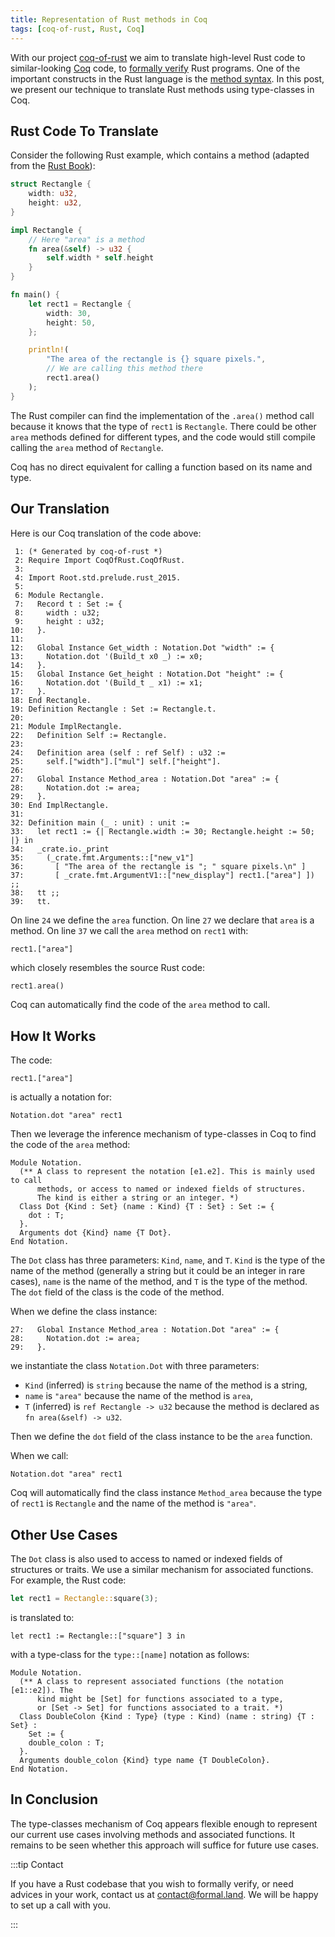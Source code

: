 ```yaml
---
title: Representation of Rust methods in Coq
tags: [coq-of-rust, Rust, Coq]
---
```


With our project [coq-of-rust](https://github.com/formal-land/coq-of-rust) we aim to translate high-level Rust code to similar-looking [Coq](https://coq.inria.fr/) code, to [formally verify](https://en.wikipedia.org/wiki/Formal_verification) Rust programs. One of the important constructs in the Rust language is the [method syntax](https://doc.rust-lang.org/book/ch05-03-method-syntax.html). In this post, we present our technique to translate Rust methods using type-classes in Coq.

<!-- truncate -->

## Rust Code To Translate
Consider the following Rust example, which contains a method (adapted from the [Rust Book](https://doc.rust-lang.org/book/)):
```rust
struct Rectangle {
    width: u32,
    height: u32,
}

impl Rectangle {
    // Here "area" is a method
    fn area(&self) -> u32 {
        self.width * self.height
    }
}

fn main() {
    let rect1 = Rectangle {
        width: 30,
        height: 50,
    };

    println!(
        "The area of the rectangle is {} square pixels.",
        // We are calling this method there
        rect1.area()
    );
}
```

The Rust compiler can find the implementation of the `.area()` method call because it knows that the type of `rect1` is `Rectangle`. There could be other `area` methods defined for different types, and the code would still compile calling the `area` method of `Rectangle`.

Coq has no direct equivalent for calling a function based on its name and type.

## Our Translation
Here is our Coq translation of the code above:
```coq
 1: (* Generated by coq-of-rust *)
 2: Require Import CoqOfRust.CoqOfRust.
 3: 
 4: Import Root.std.prelude.rust_2015.
 5: 
 6: Module Rectangle.
 7:   Record t : Set := {
 8:     width : u32;
 9:     height : u32;
10:   }.
11:   
12:   Global Instance Get_width : Notation.Dot "width" := {
13:     Notation.dot '(Build_t x0 _) := x0;
14:   }.
15:   Global Instance Get_height : Notation.Dot "height" := {
16:     Notation.dot '(Build_t _ x1) := x1;
17:   }.
18: End Rectangle.
19: Definition Rectangle : Set := Rectangle.t.
20: 
21: Module ImplRectangle.
22:   Definition Self := Rectangle.
23:   
24:   Definition area (self : ref Self) : u32 :=
25:     self.["width"].["mul"] self.["height"].
26:   
27:   Global Instance Method_area : Notation.Dot "area" := {
28:     Notation.dot := area;
29:   }.
30: End ImplRectangle.
31: 
32: Definition main (_ : unit) : unit :=
33:   let rect1 := {| Rectangle.width := 30; Rectangle.height := 50; |} in
34:   _crate.io._print
35:     (_crate.fmt.Arguments::["new_v1"]
36:       [ "The area of the rectangle is "; " square pixels.\n" ]
37:       [ _crate.fmt.ArgumentV1::["new_display"] rect1.["area"] ]) ;;
38:   tt ;;
39:   tt.
```

On line `24` we define the `area` function. On line `27` we declare that `area` is a method. On line `37` we call the `area` method on `rect1` with:
```coq
rect1.["area"]
```

which closely resembles the source Rust code:
```rust
rect1.area()
```

Coq can automatically find the code of the `area` method to call.

## How It Works
The code:
```coq
rect1.["area"]
```
is actually a notation for:
```coq
Notation.dot "area" rect1
```

Then we leverage the inference mechanism of type-classes in Coq to find the code of the `area` method:
```coq
Module Notation.
  (** A class to represent the notation [e1.e2]. This is mainly used to call
      methods, or access to named or indexed fields of structures.
      The kind is either a string or an integer. *)
  Class Dot {Kind : Set} (name : Kind) {T : Set} : Set := {
    dot : T;
  }.
  Arguments dot {Kind} name {T Dot}.
End Notation.
```
The `Dot` class has three parameters: `Kind`, `name`, and `T`. `Kind` is the type of the name of the method (generally a string but it could be an integer in rare cases), `name` is the name of the method, and `T` is the type of the method. The `dot` field of the class is the code of the method.

When we define the class instance:
```coq
27:   Global Instance Method_area : Notation.Dot "area" := {
28:     Notation.dot := area;
29:   }.
```
we instantiate the class `Notation.Dot` with three parameters:
- `Kind` (inferred) is `string` because the name of the method is a string,
- `name` is `"area"` because the name of the method is `area`,
- `T` (inferred) is `ref Rectangle -> u32` because the method is declared as `fn area(&self) -> u32`.

Then we define the `dot` field of the class instance to be the `area` function.

When we call:
```coq
Notation.dot "area" rect1
```
Coq will automatically find the class instance `Method_area` because the type of `rect1` is `Rectangle` and the name of the method is `"area"`.

## Other Use Cases
The `Dot` class is also used to access to named or indexed fields of structures or traits. We use a similar mechanism for associated functions. For example, the Rust code:
```rust
let rect1 = Rectangle::square(3);
```
is translated to:
```coq
let rect1 := Rectangle::["square"] 3 in
```
with a type-class for the `type::[name]` notation as follows:
```coq
Module Notation.
  (** A class to represent associated functions (the notation [e1::e2]). The
      kind might be [Set] for functions associated to a type,
      or [Set -> Set] for functions associated to a trait. *)
  Class DoubleColon {Kind : Type} (type : Kind) (name : string) {T : Set} :
    Set := {
    double_colon : T;
  }.
  Arguments double_colon {Kind} type name {T DoubleColon}.
End Notation.
```

## In Conclusion
The type-classes mechanism of Coq appears flexible enough to represent our current use cases involving methods and associated functions. It remains to be seen whether this approach will suffice for future use cases.

:::tip Contact

If you have a Rust codebase that you wish to formally verify, or need advices in your work, contact us at&nbsp;[&#099;&#111;&#110;&#116;&#097;&#099;&#116;&#064;formal&#046;&#108;&#097;&#110;&#100;](mailto:&#099;&#111;&#110;&#116;&#097;&#099;&#116;&#064;formal&#046;&#108;&#097;&#110;&#100;). We will be happy to set up a call with you.

:::
